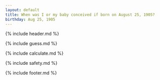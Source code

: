 ```yaml
---
layout: default
title: When was I or my baby conceived if born on August 25, 1905?
birthday: Aug 25, 1905
---
```


{% include header.md %}

{% include guess.md %}

{% include calculate.md %}

{% include safety.md %}

{% include footer.md %}



